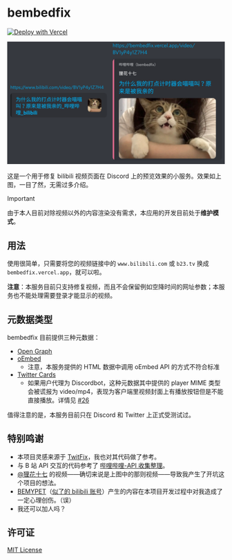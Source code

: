 # bembedfix

[![Deploy with Vercel](https://vercel.com/button)](https://vercel.com/new/clone?repository-url=https%3A%2F%2Fgithub.com%2FDobby233Liu%2Fbembedfix)

![demo](demo.png)

这是一个用于修复 bilibili 视频页面在 Discord 上的预览效果的小服务。效果如上图，一目了然，无需过多介绍。

> [!IMPORTANT]
> 由于本人目前对除视频以外的内容渲染没有需求，本应用的开发目前处于**维护模式**。

## 用法

使用很简单，只需要将您的视频链接中的 `www.bilibili.com` 或 `b23.tv` 换成 `bembedfix.vercel.app`，就可以啦。

**注意**：本服务目前只支持修复视频，而且不会保留例如空降时间的网址参数；本服务也不能处理需要登录才能显示的视频。

## 元数据类型

bembedfix 目前提供三种元数据：
-    [Open Graph](https://ogp.me/)
-    [oEmbed](https://oembed.com/)
      * 注意，本服务提供的 HTML 数据中调用 oEmbed API 的方式不符合标准
-    [Twitter Cards](https://developer.x.com/en/docs/twitter-for-websites/cards/overview/abouts-cards)
      * 如果用户代理为 Discordbot，这种元数据其中提供的 player MIME 类型会被谎报为 video/mp4，表现为客户端里视频封面上有播放按钮但是不能直接播放。详情见 [#26](issue-26)

值得注意的是，本服务目前只在 Discord 和 Twitter 上正式受测试过。

[issue-26]: https://github.com/Dobby233Liu/bembedfix/issues/26

## 特别鸣谢

-   本项目灵感来源于 [TwitFix](https://github.com/dylanpdx/BetterTwitFix)，我也对其代码做了参考。
-   与 B 站 API 交互的代码参考了 [哔哩哔哩-API 收集整理](https://github.com/SocialSisterYi/bilibili-API-collect)。
-   [@狸花十七](https://space.bilibili.com/5490502) 的视频——确切来说是上图中的那则视频——导致我产生了开坑这个项目的想法。
-   [BEMYPET][bemypet-kr]（[似了的 bilibili 账号][bemypet-cn-bili]）产生的内容在本项目开发过程中对我造成了一定心理创伤。（误）
-   我还可以加人吗？

[bemypet-kr]: https://www.youtube.com/@bemypet
[bemypet-cn-bili]: https://space.bilibili.com/1677731862

## 许可证

[MIT License](LICENSE)
